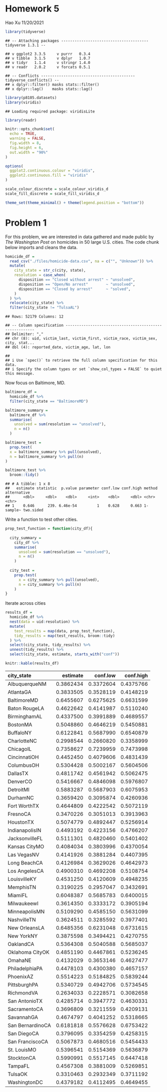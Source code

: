 Homework 5
================
Hao Xu
11/20/2021

``` r
library(tidyverse)
```

    ## -- Attaching packages --------------------------------------- tidyverse 1.3.1 --

    ## v ggplot2 3.3.5     v purrr   0.3.4
    ## v tibble  3.1.5     v dplyr   1.0.7
    ## v tidyr   1.1.4     v stringr 1.4.0
    ## v readr   2.0.2     v forcats 0.5.1

    ## -- Conflicts ------------------------------------------ tidyverse_conflicts() --
    ## x dplyr::filter() masks stats::filter()
    ## x dplyr::lag()    masks stats::lag()

``` r
library(p8105.datasets)
library(viridis)
```

    ## Loading required package: viridisLite

``` r
library(readr)

knitr::opts_chunk$set(
  echo = TRUE,
  warning = FALSE,
  fig.width = 8,
  fig.height = 6,
  out.width = "90%"
)

options(
  ggplot2.continuous.colour = "viridis",
  ggplot2.continuous.fill = "viridis"
)

scale_colour_discrete = scale_colour_viridis_d
scale_fill_discrete = scale_fill_viridis_d

theme_set(theme_minimal() + theme(legend.position = "bottom"))
```

# Problem 1

For this problem, we are interested in data gathered and made public by
*The Washington Post* on homicides in 50 large U.S. cities. The code
chunk below imports and cleans the data.

``` r
homicide_df = 
  read_csv("./files/homicide-data.csv", na = c("", "Unknown")) %>% 
  mutate(
    city_state = str_c(city, state),
    resolution = case_when(
      disposition == "Closed without arrest" ~ "unsolved",
      disposition == "Open/No arrest"        ~ "unsolved",
      disposition == "Closed by arrest"      ~ "solved",
    )
  ) %>% 
  relocate(city_state) %>% 
  filter(city_state != "TulsaAL")
```

    ## Rows: 52179 Columns: 12

    ## -- Column specification --------------------------------------------------------
    ## Delimiter: ","
    ## chr (8): uid, victim_last, victim_first, victim_race, victim_sex, city, stat...
    ## dbl (4): reported_date, victim_age, lat, lon

    ## 
    ## i Use `spec()` to retrieve the full column specification for this data.
    ## i Specify the column types or set `show_col_types = FALSE` to quiet this message.

Now focus on Baltimore, MD.

``` r
baltimore_df = 
  homicide_df %>% 
  filter(city_state == "BaltimoreMD")

baltimore_summary = 
  baltimore_df %>% 
  summarise(
    unsolved = sum(resolution == "unsolved"),
    n = n()
  )

baltimore_test = 
  prop.test(
  x = baltimore_summary %>% pull(unsolved),
  n = baltimore_summary %>% pull(n)
)

baltimore_test %>% 
  broom::tidy()
```

    ## # A tibble: 1 x 8
    ##   estimate statistic  p.value parameter conf.low conf.high method    alternative
    ##      <dbl>     <dbl>    <dbl>     <int>    <dbl>     <dbl> <chr>     <chr>      
    ## 1    0.646      239. 6.46e-54         1    0.628     0.663 1-sample~ two.sided

Write a function to test other cities.

``` r
prop_test_function = function(city_df){
  
  city_summary = 
    city_df %>% 
    summarise(
      unsolved = sum(resolution == "unsolved"),
      n = n()
    )
  
  city_test = 
    prop.test(
      x = city_summary %>% pull(unsolved),
      n = city_summary %>% pull(n)
    )
}
```

Iterate across cities

``` r
results_df = 
  homicide_df %>% 
  nest(data = uid:resolution) %>% 
  mutate(
    test_results = map(data, prop_test_function),
    tidy_results = map(test_results, broom::tidy)
  ) %>% 
  select(city_state, tidy_results) %>% 
  unnest(tidy_results) %>% 
  select(city_state, estimate, starts_with("conf"))

knitr::kable(results_df)
```

| city_state       |  estimate |  conf.low | conf.high |
|:-----------------|----------:|----------:|----------:|
| AlbuquerqueNM    | 0.3862434 | 0.3372604 | 0.4375766 |
| AtlantaGA        | 0.3833505 | 0.3528119 | 0.4148219 |
| BaltimoreMD      | 0.6455607 | 0.6275625 | 0.6631599 |
| Baton RougeLA    | 0.4622642 | 0.4141987 | 0.5110240 |
| BirminghamAL     | 0.4337500 | 0.3991889 | 0.4689557 |
| BostonMA         | 0.5048860 | 0.4646219 | 0.5450881 |
| BuffaloNY        | 0.6122841 | 0.5687990 | 0.6540879 |
| CharlotteNC      | 0.2998544 | 0.2660820 | 0.3358999 |
| ChicagoIL        | 0.7358627 | 0.7239959 | 0.7473998 |
| CincinnatiOH     | 0.4452450 | 0.4079606 | 0.4831439 |
| ColumbusOH       | 0.5304428 | 0.5002167 | 0.5604506 |
| DallasTX         | 0.4811742 | 0.4561942 | 0.5062475 |
| DenverCO         | 0.5416667 | 0.4846098 | 0.5976807 |
| DetroitMI        | 0.5883287 | 0.5687903 | 0.6075953 |
| DurhamNC         | 0.3659420 | 0.3095874 | 0.4260936 |
| Fort WorthTX     | 0.4644809 | 0.4222542 | 0.5072119 |
| FresnoCA         | 0.3470226 | 0.3051013 | 0.3913963 |
| HoustonTX        | 0.5074779 | 0.4892447 | 0.5256914 |
| IndianapolisIN   | 0.4493192 | 0.4223156 | 0.4766207 |
| JacksonvilleFL   | 0.5111301 | 0.4820460 | 0.5401402 |
| Kansas CityMO    | 0.4084034 | 0.3803996 | 0.4370054 |
| Las VegasNV      | 0.4141926 | 0.3881284 | 0.4407395 |
| Long BeachCA     | 0.4126984 | 0.3629026 | 0.4642973 |
| Los AngelesCA    | 0.4900310 | 0.4692208 | 0.5108754 |
| LouisvilleKY     | 0.4531250 | 0.4120609 | 0.4948235 |
| MemphisTN        | 0.3190225 | 0.2957047 | 0.3432691 |
| MiamiFL          | 0.6048387 | 0.5685783 | 0.6400015 |
| MilwaukeewI      | 0.3614350 | 0.3333172 | 0.3905194 |
| MinneapolisMN    | 0.5109290 | 0.4585150 | 0.5631099 |
| NashvilleTN      | 0.3624511 | 0.3285592 | 0.3977401 |
| New OrleansLA    | 0.6485356 | 0.6231048 | 0.6731615 |
| New YorkNY       | 0.3875598 | 0.3494421 | 0.4270755 |
| OaklandCA        | 0.5364308 | 0.5040588 | 0.5685037 |
| Oklahoma CityOK  | 0.4851190 | 0.4467861 | 0.5236245 |
| OmahaNE          | 0.4132029 | 0.3653146 | 0.4627477 |
| PhiladelphiaPA   | 0.4478103 | 0.4300380 | 0.4657157 |
| PhoenixAZ        | 0.5514223 | 0.5184825 | 0.5839244 |
| PittsburghPA     | 0.5340729 | 0.4942706 | 0.5734545 |
| RichmondVA       | 0.2634033 | 0.2228571 | 0.3082658 |
| San AntonioTX    | 0.4285714 | 0.3947772 | 0.4630331 |
| SacramentoCA     | 0.3696809 | 0.3211559 | 0.4209131 |
| SavannahGA       | 0.4674797 | 0.4041252 | 0.5318665 |
| San BernardinoCA | 0.6181818 | 0.5576628 | 0.6753422 |
| San DiegoCA      | 0.3796095 | 0.3354259 | 0.4258315 |
| San FranciscoCA  | 0.5067873 | 0.4680516 | 0.5454433 |
| St. LouisMO      | 0.5396541 | 0.5154369 | 0.5636879 |
| StocktonCA       | 0.5990991 | 0.5517145 | 0.6447418 |
| TampaFL          | 0.4567308 | 0.3881009 | 0.5269851 |
| TulsaOK          | 0.3310463 | 0.2932349 | 0.3711192 |
| WashingtonDC     | 0.4379182 | 0.4112495 | 0.4649455 |
